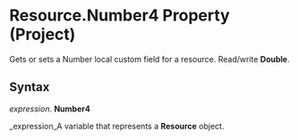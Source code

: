 
# Resource.Number4 Property (Project)

Gets or sets a Number local custom field for a resource. Read/write  **Double**.


## Syntax

 _expression_. **Number4**

 _expression_A variable that represents a  **Resource** object.

